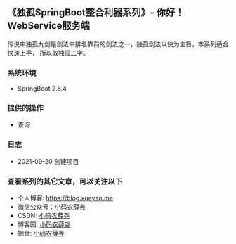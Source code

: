 ## 《独孤SpringBoot整合利器系列》- 你好！WebService服务端

传说中独孤九剑是剑法中排名靠前的剑法之一，独孤剑法以快为主旨，本系列适合快速上手，
所以取独孤二字。

### 系统环境
* SpringBoot 2.5.4


### 提供的操作
* 查询

### 日志
* 2021-09-20 创建项目


### 查看系列的其它文章，可以关注以下
* 个人博客: https://blog.xueyao.me
* 微信公众号：小码农薛尧
* CSDN: [小码农薛尧](https://blog.csdn.net/u010868168)
* 博客园: [小码农薛尧](https://www.cnblogs.com/loveyous/)
* 掘金: [小码农薛尧](https://juejin.cn/user/501033031440360)